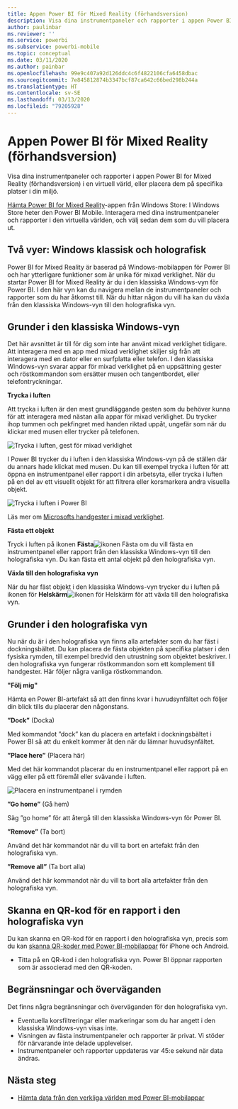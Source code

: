 ```yaml
---
title: Appen Power BI för Mixed Reality (förhandsversion)
description: Visa dina instrumentpaneler och rapporter i appen Power BI for Mixed Reality (förhandsversion), antingen i en virtuell värld eller i din miljö.
author: paulinbar
ms.reviewer: ''
ms.service: powerbi
ms.subservice: powerbi-mobile
ms.topic: conceptual
ms.date: 03/11/2020
ms.author: painbar
ms.openlocfilehash: 99e9c407a92d126ddc4c6f4822106cfa6458dbac
ms.sourcegitcommit: 7e845812874b3347bcf87ca642c66bed298b244a
ms.translationtype: HT
ms.contentlocale: sv-SE
ms.lasthandoff: 03/13/2020
ms.locfileid: "79205928"
---
```

# <a name="power-bi-for-mixed-reality-app-preview"></a>Appen Power BI för Mixed Reality (förhandsversion)
Visa dina instrumentpaneler och rapporter i appen Power BI for Mixed Reality (förhandsversion) i en virtuell värld, eller placera dem på specifika platser i din miljö. 

[Hämta Power BI for Mixed Reality](https://www.microsoft.com/p/power-bi-mobile/9nblgggzlxn1?activetab=pivot%3aoverviewtab)-appen från Windows Store: I Windows Store heter den Power BI Mobile. Interagera med dina instrumentpaneler och rapporter i den virtuella världen, och välj sedan dem som du vill placera ut. 

## <a name="two-views-windows-classic-and-holographic"></a>Två vyer: Windows klassisk och holografisk

Power BI for Mixed Reality är baserad på Windows-mobilappen för Power BI och har ytterligare funktioner som är unika för mixad verklighet. När du startar Power BI for Mixed Reality är du i den klassiska Windows-vyn för Power BI. I den här vyn kan du navigera mellan de instrumentpaneler och rapporter som du har åtkomst till. När du hittar någon du vill ha kan du växla från den klassiska Windows-vyn till den holografiska vyn. 


## <a name="windows-classic-view-basics"></a>Grunder i den klassiska Windows-vyn

Det här avsnittet är till för dig som inte har använt mixad verklighet tidigare. Att interagera med en app med mixad verklighet skiljer sig från att interagera med en dator eller en surfplatta eller telefon. I den klassiska Windows-vyn svarar appar för mixad verklighet på en uppsättning gester och röstkommandon som ersätter musen och tangentbordet, eller telefontryckningar. 

**Trycka i luften**

Att trycka i luften är den mest grundläggande gesten som du behöver kunna för att interagera med nästan alla appar för mixad verklighet. Du trycker ihop tummen och pekfingret med handen riktad uppåt, ungefär som när du klickar med musen eller trycker på telefonen.  

![Trycka i luften, gest för mixad verklighet](./media/mobile-mixed-reality-app/power-bi-hololens-airtap.png)

I Power BI trycker du i luften i den klassiska Windows-vyn på de ställen där du annars hade klickat med musen. Du kan till exempel trycka i luften för att öppna en instrumentpanel eller rapport i din arbetsyta, eller trycka i luften på en del av ett visuellt objekt för att filtrera eller korsmarkera andra visuella objekt.

![Trycka i luften i Power BI](./media/mobile-mixed-reality-app/power-bi-hololens-airtap-hand.png) 

Läs mer om [Microsofts handgester i mixad verklighet](https://developer.microsoft.com/windows/mixed-reality/gestures).

**Fästa ett objekt** 

Tryck i luften på ikonen **Fästa**![ikonen Fästa](./media/mobile-mixed-reality-app/power-bi-hololens-pin.png) om du vill fästa en instrumentpanel eller rapport från den klassiska Windows-vyn till den holografiska vyn. Du kan fästa ett antal objekt på den holografiska vyn. 

**Växla till den holografiska vyn**

När du har fäst objekt i den klassiska Windows-vyn trycker du i luften på ikonen för **Helskärm**![ikonen för Helskärm](./media/mobile-mixed-reality-app/power-bi-hololens-fullscreen.png) för att växla till den holografiska vyn. 


## <a name="holographic-view-basics"></a>Grunder i den holografiska vyn

Nu när du är i den holografiska vyn finns alla artefakter som du har fäst i dockningsbältet. Du kan placera de fästa objekten på specifika platser i den fysiska rymden, till exempel bredvid den utrustning som objektet beskriver. I den holografiska vyn fungerar röstkommandon som ett komplement till handgester. Här följer några vanliga röstkommandon.

**"Följ mig"** 

Hämta en Power BI-artefakt så att den finns kvar i huvudsynfältet och följer din blick tills du placerar den någonstans.

**”Dock”** (Docka) 

Med kommandot ”dock” kan du placera en artefakt i dockningsbältet i Power BI så att du enkelt kommer åt den när du lämnar huvudsynfältet.

**”Place here”** (Placera här)

Med det här kommandot placerar du en instrumentpanel eller rapport på en vägg eller på ett föremål eller svävande i luften.

![Placera en instrumentpanel i rymden](./media/mobile-mixed-reality-app/power-bi-hololens-place-visuals.png)

**”Go home”** (Gå hem)

Säg ”go home” för att återgå till den klassiska Windows-vyn för Power BI. 

**”Remove”** (Ta bort)

Använd det här kommandot när du vill ta bort en artefakt från den holografiska vyn.

**”Remove all”** (Ta bort alla) 

Använd det här kommandot när du vill ta bort alla artefakter från den holografiska vyn.


## <a name="scan-a-report-qr-code-in-holographic-view"></a>Skanna en QR-kod för en rapport i den holografiska vyn

Du kan skanna en QR-kod för en rapport i den holografiska vyn, precis som du kan [skanna QR-koder med Power BI-mobilappar](mobile-apps-qr-code.md) för iPhone och Android.

- Titta på en QR-kod i den holografiska vyn. Power BI öppnar rapporten som är associerad med den QR-koden.

## <a name="limitations-and-considerations"></a>Begränsningar och överväganden

Det finns några begränsningar och överväganden för den holografiska vyn.

- Eventuella korsfiltreringar eller markeringar som du har angett i den klassiska Windows-vyn visas inte.
- Visningen av fästa instrumentpaneler och rapporter är privat. Vi stöder för närvarande inte delade upplevelser.
- Instrumentpaneler och rapporter uppdateras var 45:e sekund när data ändras.


## <a name="next-steps"></a>Nästa steg

- [Hämta data från den verkliga världen med Power BI-mobilappar](mobile-apps-data-in-real-world-context.md)

 



